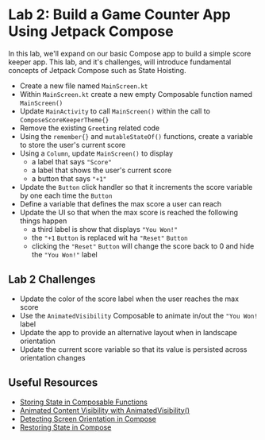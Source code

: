 # Lab 2: Build a Game Counter App Using Jetpack Compose
In this lab, we'll expand on our basic Compose app to build a simple score keeper app.  This lab, and it's challenges, will introduce fundamental concepts of Jetpack Compose such as State Hoisting.

- Create a new file named `MainScreen.kt`
- Within `MainScreen.kt` create a new empty Composable function named `MainScreen()`
- Update `MainActivity` to call `MainScreen()` within the call to `ComposeScoreKeeperTheme{}`
- Remove the existing `Greeting` related code
- Using the `remember{}` and `mutableStateOf()` functions, create a variable to store the user's current score
- Using a `Column`, update `MainScreen()` to display
    - a label that says `"Score"`
    - a label that shows the user's current score
    - a button that says `"+1"`
- Update the `Button` click handler so that it increments the score variable by one each time the `Button`
- Define a variable that defines the max score a user can reach
- Update the UI so that when the max score is reached the following things happen
    - a third label is show that displays `"You Won!"`
    - the `"+1` `Button` is replaced wit ha `"Reset"` `Button`
    - clicking the `"Reset"` `Button` will change the score back to 0 and hide the `"You Won!"` label

## Lab 2 Challenges
- Update the color of the score label when the user reaches the max score
- Use the `AnimatedVisibility` Composable to animate in/out the `"You Won!` label
- Update the app to provide an alternative layout when in landscape orientation
- Update the current score variable so that its value is persisted across orientation changes

## Useful Resources
- [Storing State in Composable Functions](https://developer.android.com/jetpack/compose/state#state-in-composables)
- [Animated Content Visibility with AnimatedVisibility()](https://developer.android.com/jetpack/compose/animation#animatedvisibility)
- [Detecting Screen Orientation in Compose](https://stackoverflow.com/questions/64753944/orientation-on-jetpack-compose)
- [Restoring State in Compose](https://developer.android.com/jetpack/compose/state#restore-ui-state)
